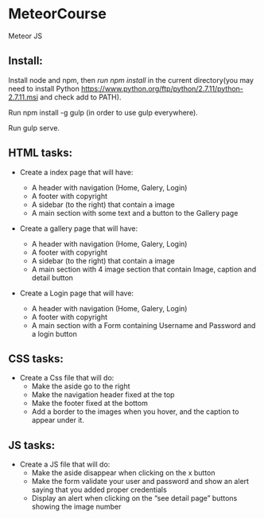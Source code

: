 # MeteorCourse
Meteor JS

## Install:
Install node and npm, then *run npm install* in the current directory(you may need to install Python https://www.python.org/ftp/python/2.7.11/python-2.7.11.msi and check add to PATH).

Run npm install -g gulp (in order to use gulp everywhere).

Run gulp serve.

## HTML tasks:

* Create a index page that will have: 
    * A header with navigation (Home, Galery, Login)
    * A footer with copyright
    * A sidebar (to the right) that contain a image
    * A main section with some text and a button to the Gallery page 
    
* Create a gallery page that will have: 
    * A header with navigation (Home, Galery, Login)
    * A footer with copyright
    * A sidebar (to the right) that contain a image
    * A main section with 4 image section that contain Image, caption and detail button 
 
* Create a Login page that will have: 
    * A header with navigation (Home, Galery, Login)
    * A footer with copyright
    * A main section with a Form containing Username and Password and a login button

## CSS tasks:

* Create a Css file that will do:
    * Make the aside go to the right
    * Make the navigation header fixed at the top
    * Make the footer fixed at the bottom
    * Add a border to the images when you hover, and the caption to appear under it.


## JS tasks:

* Create a JS file that will do:
    * Make the aside disappear when clicking on the x button
    * Make the form validate your user and password and show an alert saying that you added proper credentials
    * Display an alert when clicking on the “see detail page” buttons showing the image number
